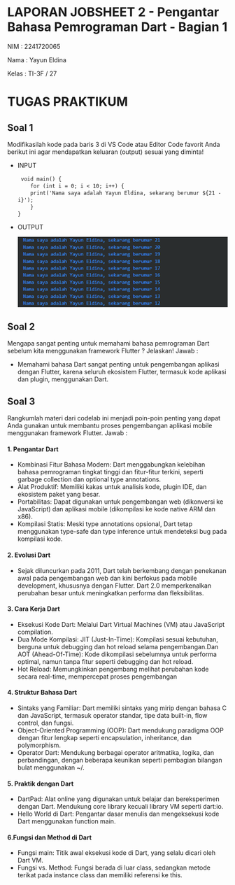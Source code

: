 #  LAPORAN JOBSHEET 2 - Pengantar Bahasa Pemrograman Dart - Bagian 1
NIM     : 2241720065

Nama    : Yayun Eldina

Kelas   : TI-3F / 27

##
# TUGAS PRAKTIKUM
## Soal 1
Modifikasilah kode pada baris 3 di VS Code atau Editor Code favorit Anda berikut ini agar mendapatkan keluaran (output) sesuai yang diminta!
* INPUT

    ```
     void main() {
        for (int i = 0; i < 10; i++) {
        print('Nama saya adalah Yayun Eldina, sekarang berumur ${21 - i}');
        }
    }
    ```

* OUTPUT

    <img src="img/output soal1.png">

## Soal 2
Mengapa sangat penting untuk memahami bahasa pemrograman Dart sebelum kita menggunakan framework Flutter ? Jelaskan!
Jawab :
* Memahami bahasa Dart sangat penting untuk pengembangan aplikasi dengan Flutter, karena seluruh ekosistem Flutter, termasuk kode aplikasi dan plugin, menggunakan Dart.

## Soal 3
Rangkumlah materi dari codelab ini menjadi poin-poin penting yang dapat Anda gunakan untuk membantu proses pengembangan aplikasi mobile menggunakan framework Flutter.
Jawab :
#### 1. Pengantar Dart
* Kombinasi Fitur Bahasa Modern: Dart menggabungkan kelebihan bahasa pemrograman tingkat tinggi dan fitur-fitur terkini, seperti garbage collection dan optional type annotations.
* Alat Produktif: Memiliki kakas untuk analisis kode, plugin IDE, dan ekosistem paket yang besar.
* Portabilitas: Dapat digunakan untuk pengembangan web (dikonversi ke JavaScript) dan aplikasi mobile (dikompilasi ke kode native ARM dan x86).
* Kompilasi Statis: Meski type annotations opsional, Dart tetap menggunakan type-safe dan type inference untuk mendeteksi bug pada kompilasi kode.
#### 2. Evolusi Dart
* Sejak diluncurkan pada 2011, Dart telah berkembang dengan penekanan awal pada pengembangan web dan kini berfokus pada mobile development, khususnya dengan Flutter. Dart 2.0 memperkenalkan perubahan besar untuk meningkatkan performa dan fleksibilitas.
#### 3. Cara Kerja Dart
* Eksekusi Kode Dart: Melalui Dart Virtual Machines (VM) atau JavaScript compilation.
* Dua Mode Kompilasi: JIT (Just-In-Time): Kompilasi sesuai kebutuhan, berguna untuk debugging dan hot reload selama pengembangan.Dan AOT (Ahead-Of-Time): Kode dikompilasi sebelumnya untuk performa optimal, namun tanpa fitur seperti debugging dan hot reload.
* Hot Reload: Memungkinkan pengembang melihat perubahan kode secara real-time, mempercepat proses pengembangan
#### 4. Struktur Bahasa Dart
* Sintaks yang Familiar: Dart memiliki sintaks yang mirip dengan bahasa C dan JavaScript, termasuk operator standar, tipe data built-in, flow control, dan fungsi.
* Object-Oriented Programming (OOP): Dart mendukung paradigma OOP dengan fitur lengkap seperti encapsulation, inheritance, dan polymorphism.
* Operator Dart: Mendukung berbagai operator aritmatika, logika, dan perbandingan, dengan beberapa keunikan seperti pembagian bilangan bulat menggunakan ~/.
#### 5. Praktik dengan Dart
* DartPad: Alat online yang digunakan untuk belajar dan bereksperimen dengan Dart. Mendukung core library kecuali library VM seperti dart:io.
* Hello World di Dart: Pengantar dasar menulis dan mengeksekusi kode Dart menggunakan function main.
#### 6.Fungsi dan Method di Dart
* Fungsi main: Titik awal eksekusi kode di Dart, yang selalu dicari oleh Dart VM.
* Fungsi vs. Method: Fungsi berada di luar class, sedangkan metode terikat pada instance class dan memiliki referensi ke this.
